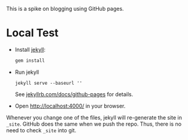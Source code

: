 This is a spike on blogging using GitHub pages.

# Local Test

* Install [jekyll](http://jekyllrb.com/):

  ```bash
  gem install
  ```

* Run jekyll

  ```
  jekyll serve --baseurl ''
  ```

  See [jekyllrb.com/docs/github-pages](http://jekyllrb.com/docs/github-pages/) for details.

* Open [http://localhost:4000/](http://localhost:4000/) in your browser.

Whenever you change one of the files, jekyll will re-generate the site in `_site`. GitHub does the same when we push the repo. Thus, there is no need to check `_site` into git.
